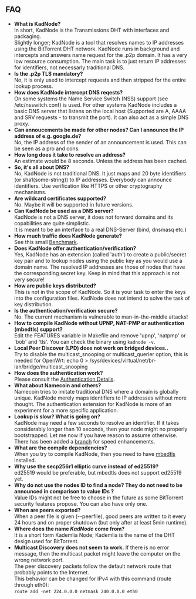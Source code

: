 ## FAQ
* **What is KadNode?**  
    In short, KadNode is the Transmissions DHT with interfaces and packaging.  
    Slightly longer; KadNode is a tool that resolves names to IP addresses using the BitTorrent DHT network.
    KadNode runs in background and intercepts and answers name request for the .p2p domain.
    It has a very low resource consumption. The main task is to just return IP addresses for identifiers, not necessarly traditional DNS.
* **Is the .p2p TLS mandatory?**  
    No, it is only used to intercept requests and then stripped for the entire lookup process.
* **How does KadNode intercept DNS reqests?**  
    On some systems the Name Service Switch (NSS) support (see /etc/nsswitch.conf) is used. For other systems KadNode includes a basic DNS server that listens on the local host (Supported are A, AAAA and SRV requests - to transmit the port). It can also act as a simple DNS proxy.
* **Can annoucements be made for other nodes? Can I announce the IP address of e.g. google.de?**  
    No, the IP address of the sender of an announcement is used. This can be seen as a pro and cons.
* **How long does it take to resolve an address?**  
    An estimate would be 8 seconds. Unless the address has been cached.
* **So, it's all about DNS?**  
    No, KadNode is not traditional DNS. It just maps and 20 byte identifiers (or sha1(some-string)) to IP addresses. Everybody can announce identifiers. Use verification like HTTPS or other cryptography mechanisms.
* **Are wildcard certificates supported?**  
    No. Maybe it will be supported in future versions.
* **Can KadNode be used as a DNS server?**  
    KadNode is not a DNS server, it does not forward domains and its copabilities are quite simplistic.  
    It is meant to be an interface to a real DNS-Server (bind, dnsmasq etc.)
* **How much traffic does KadNode generate?**  
    See this small [Benchmark](https://github.com/mwarning/KadNode/wiki/traffic-consumption).
* **Does KadNode offer authentication/verification?**  
    Yes, KadNode has an extension (called 'auth') to create a public/secret key pair and to lookup nodes
using the public key as you would use a domain name. The resolved IP addresses are those of nodes that have the corresponding secret key. Keep in mind that this approach is not very secure!
* **How are public keys distributed?**  
    This is not in the scope of KadNode. So it is your task to enter the keys into the configuration files. KadNode does not intend to solve the task of key distribution.
* **Is the authentication/verification secure?**  
    No. The current mechanism is vulnerable to man-in-the-middle attacks!
* **How to compile KadNode without UPNP, NAT-PMP or authentication (mbedtls) support?**  
    Edit the FEATURES variable in Makefile and remove 'upnp', 'natpmp' or 'bob' and 'tls'. You can check the binary using `kadnode -v`.
* **Local Peer Discover (LPD) does not work on bridged devices..**  
    Try to disable the multicast_snooping or multicast_querier option, this is needed for OpenWrt: echo 0 > /sys/devices/virtual/net/br-lan/bridge/multicast_snooping
* **How does the authentication work?**  
    Please consult the [Authentication Details](https://github.com/mwarning/KadNode/wiki/Cryptography-Details).
* **What about Namecoin and others?**  
    Namecoin tries to imitate traditional DNS where a domain is globally unique. KadNode merely maps identifiers to IP addresses without more thought. The authentication extension for KadNode is more of an experiment for a more specific application.
* **Lookup is slow? What is going on?**  
    KadNode may need a few seconds to resolve an identifier. If it takes considerably longer than 10 seconds, then your node might no properly bootstrapped. Let me now if you have reason to assume otherwise. There has been added a [branch](/mwarning/KadNode/commits/big_buckets) for speed enhancements.
* **What are the compile dependencies?**  
    When you try to compile KadNode, then you need to have [mbedtls](https://github.com/ARMmbed/mbedtls/) installed.
* **Why use the secp256r1 elliptic curve instead of ed25519?**  
    ed25519 would be preferable, but mbedtls does not support ed25519 yet.
* **Why do not use the nodes ID to find a node? They do not need to be announced in comparison to value IDs ?**  
    Value IDs might not be free to choose in the future as some BitTorrent security features propose. You can also have only one.
* **When are peers exported?**  
    When a peer file is given (--peerfile), good peers are written to it every 24 hours and on proper shutdown (but only after at least 5min runtime).
* **Where does the name *KadNode* come from?**  
    It is a short form Kademlia Node; Kademlia is the name of the DHT design used for BitTorrent.
* **Multicast Discovery does not seem to work.** 
    If there is no error message, then the multicast packet might leave the computer on the wrong network port.  
    The peer discovery packets follow the default network route that probably points to the Internet.  
    This behavior can be changed for IPv4 with this command (route through eth0):  
    `route add -net 224.0.0.0 netmask 240.0.0.0 eth0`
